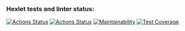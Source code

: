 ### Hexlet tests and linter status:

[![Actions Status](https://github.com/skepto77/backend-project-lvl3/workflows/hexlet-check/badge.svg)](https://github.com/skepto77/backend-project-lvl3/actions)
[![Actions Status](https://github.com/skepto77/backend-project-lvl3/actions/workflows/nodejs.yml/badge.svg)](https://github.com/skepto77/backend-project-lvl3/actions/workflows/nodejs.yml)
[![Maintainability](https://api.codeclimate.com/v1/badges/0b351eb2f412bdad6ce5/maintainability)](https://codeclimate.com/github/skepto77/backend-project-lvl3/maintainability)
[![Test Coverage](https://api.codeclimate.com/v1/badges/0b351eb2f412bdad6ce5/test_coverage)](https://codeclimate.com/github/skepto77/backend-project-lvl3/test_coverage)
